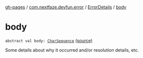 [gh-pages](../../index.md) / [com.nextfaze.devfun.error](../index.md) / [ErrorDetails](index.md) / [body](./body.md)

# body

`abstract val body: `[`CharSequence`](https://kotlinlang.org/api/latest/jvm/stdlib/kotlin/-char-sequence/index.html) [(source)](https://github.com/NextFaze/dev-fun/tree/master/devfun/src/main/java/com/nextfaze/devfun/error/Handler.kt#L31)

Some details about why it occurred and/or resolution details, etc.

